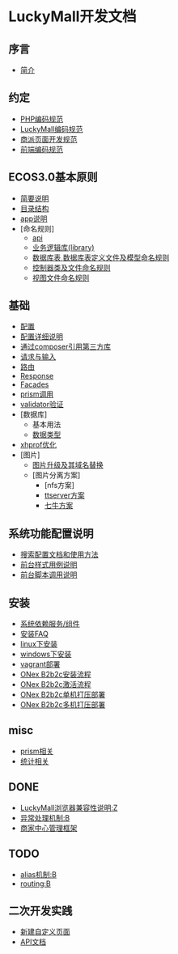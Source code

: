 # LuckyMall开发文档
## 序言
- [简介](/preface/introduction.md)

## 约定
- [PHP编码规范](/agreement/php-convention.md)
- [LuckyMall编码规范](/agreement/luckymall-convention.md)
- [商派页面开发规范](/frontend/shopex-develop-standards.md)
- [前端编码规范](/frontend/frontend-coding-standards.md)

## ECOS3.0基本原则
- [简要说明](/principles/summarize.md)
- [目录结构](/principles/folder-structure.md)
- [app说明](/principles/app-desc.md)
- [命名规则]
  - [api](/principles/conventions/api-conventions.md)
  - [业务逻辑库(library)](/principles/conventions/library-conventions.md)
  - [数据库表,数据库表定义文件及模型命名规则](/principles/conventions/model-conventions.md)
  - [控制器类及文件命名规则](/principles/conventions/controller-conventions.md)
  - [视图文件命名规则](/principles/conventions/view-conventions.md)

## 基础
- [配置](/basic/configuration.md)
- [配置详细说明](/basic/configuration-detail.md)
- [通过composer引用第三方库](/basic/use-composer.md)
- [请求与输入](/basic/requests.md)
- [路由](/basic/routing.md)
- [Response](/basic/responses.md)
- [Facades](/basic/facades.md)
- [prism调用](/basic/prism.md)
- [validator验证](/basic/validator.md)
- [数据库]
  - 基本用法
  - [数据类型](/basic/database/types.md)
- [xhprof优化](/basic/xhprof.md)
- [图片]
  - [图片升级及其域名替换](/basic/image/image.md)
  - [图片分离方案]
    - [nfs方案]
    - [ttserver方案](/basic/image/ttserver.md)
    - [七牛方案](/basic/image/qiniu.md)


## 系统功能配置说明
- [搜索配置文档和使用方法](/basic/search.md)
- [前台样式用例说明](/frontend/styles-example.md)
- [前台脚本调用说明](/frontend/scripts-calling.md)

## 安装
- [系统依赖服务/组件](/deploy/dependence.md)
- [安装FAQ](/install/faq_bbc_install.md)
- [linux下安装](/install/linux_bbc_install.md)
- [windows下安装](/install/windows_bbc_install.md)
- [vagrant部署](/install/vagrant/index.md)
- [ONex B2b2c安装流程](/install/setup/setup.md)
- [ONex B2b2c激活流程](/install/setup/active.md)
- [ONex B2b2c单机打压部署](/install/linux_bbc_daya.md)
- [ONex B2b2c多机打压部署](/install/linux_bbc_jqdaya.md)

## misc
- [prism相关](/deploy/prism/index.md)
- [统计相关](/deploy/sysstat.md)

## DONE
- [LuckyMall浏览器兼容性说明:Z](/tasks/browser-compatible.md)
- [异常处理机制:B](/tasks/exception.md)
- [商家中心管理框架](/shop/basic.md)

## TODO
- [alias机制:B](/tasks/alias_mechanism.md)
- [routing:B](/tasks/configuration.md)

## 二次开发实践
- [新建自定义页面](/custom/newView.md)
- [API文档](/api/doc/index.md)
